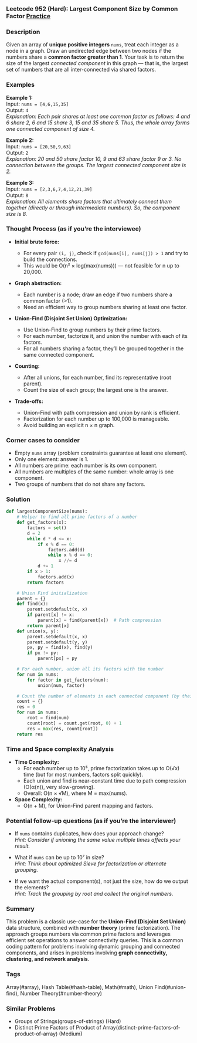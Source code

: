 ### Leetcode 952 (Hard): Largest Component Size by Common Factor [Practice](https://leetcode.com/problems/largest-component-size-by-common-factor)

### Description  
Given an array of **unique positive integers** `nums`, treat each integer as a node in a graph. Draw an undirected edge between two nodes if the numbers share a **common factor greater than 1**. Your task is to return the size of the largest *connected component* in this graph — that is, the largest set of numbers that are all inter-connected via shared factors.

### Examples  

**Example 1:**  
Input: `nums = [4,6,15,35]`  
Output: `4`  
*Explanation: Each pair shares at least one common factor as follows: 4 and 6 share 2, 6 and 15 share 3, 15 and 35 share 5. Thus, the whole array forms one connected component of size 4.*

**Example 2:**  
Input: `nums = [20,50,9,63]`  
Output: `2`  
*Explanation: 20 and 50 share factor 10, 9 and 63 share factor 9 or 3. No connection between the groups. The largest connected component size is 2.*

**Example 3:**  
Input: `nums = [2,3,6,7,4,12,21,39]`  
Output: `8`  
*Explanation: All elements share factors that ultimately connect them together (directly or through intermediate numbers). So, the component size is 8.*

### Thought Process (as if you’re the interviewee)  

- **Initial brute force:**  
  - For every pair `(i, j)`, check if `gcd(nums[i], nums[j]) > 1` and try to build the connections.
  - This would be O(n² × log(max(nums))) — not feasible for n up to 20,000.

- **Graph abstraction:**  
  - Each number is a node; draw an edge if two numbers share a common factor (>1).
  - Need an efficient way to group numbers sharing at least one factor.

- **Union-Find (Disjoint Set Union) Optimization:**  
  - Use Union-Find to group numbers by their prime factors.
  - For each number, factorize it, and union the number with each of its factors.
  - For all numbers sharing a factor, they’ll be grouped together in the same connected component.

- **Counting:**  
  - After all unions, for each number, find its representative (root parent).
  - Count the size of each group; the largest one is the answer.

- **Trade-offs:**  
  - Union-Find with path compression and union by rank is efficient.
  - Factorization for each number up to 100,000 is manageable.
  - Avoid building an explicit n × n graph.

### Corner cases to consider  
- Empty `nums` array (problem constraints guarantee at least one element).
- Only one element: answer is 1.
- All numbers are prime: each number is its own component.
- All numbers are multiples of the same number: whole array is one component.
- Two groups of numbers that do not share any factors.

### Solution

```python
def largestComponentSize(nums):
    # Helper to find all prime factors of a number
    def get_factors(x):
        factors = set()
        d = 2
        while d * d <= x:
            if x % d == 0:
                factors.add(d)
                while x % d == 0:
                    x //= d
            d += 1
        if x > 1:
            factors.add(x)
        return factors

    # Union Find initialization
    parent = {}
    def find(x):
        parent.setdefault(x, x)
        if parent[x] != x:
            parent[x] = find(parent[x])  # Path compression
        return parent[x]
    def union(x, y):
        parent.setdefault(x, x)
        parent.setdefault(y, y)
        px, py = find(x), find(y)
        if px != py:
            parent[px] = py

    # For each number, union all its factors with the number
    for num in nums:
        for factor in get_factors(num):
            union(num, factor)

    # Count the number of elements in each connected component (by their root)
    count = {}
    res = 0
    for num in nums:
        root = find(num)
        count[root] = count.get(root, 0) + 1
        res = max(res, count[root])
    return res
```

### Time and Space complexity Analysis  

- **Time Complexity:**  
  - For each number up to 10⁵, prime factorization takes up to O(√x) time (but for most numbers, factors split quickly).
  - Each union and find is near-constant time due to path compression (O(α(n)), very slow-growing).
  - Overall: O(n × √M), where M = max(nums).
- **Space Complexity:**  
  - O(n + M), for Union-Find parent mapping and factors.

### Potential follow-up questions (as if you’re the interviewer)  

- If `nums` contains duplicates, how does your approach change?  
  *Hint: Consider if unioning the same value multiple times affects your result.*

- What if `nums` can be up to 10⁷ in size?  
  *Hint: Think about optimized Sieve for factorization or alternate grouping.*

- If we want the actual component(s), not just the size, how do we output the elements?  
  *Hint: Track the grouping by root and collect the original numbers.*

### Summary
This problem is a classic use-case for the **Union-Find (Disjoint Set Union)** data structure, combined with **number theory** (prime factorization). The approach groups numbers via common prime factors and leverages efficient set operations to answer connectivity queries. This is a common coding pattern for problems involving dynamic grouping and connected components, and arises in problems involving **graph connectivity, clustering, and network analysis**.

### Tags
Array(#array), Hash Table(#hash-table), Math(#math), Union Find(#union-find), Number Theory(#number-theory)

### Similar Problems
- Groups of Strings(groups-of-strings) (Hard)
- Distinct Prime Factors of Product of Array(distinct-prime-factors-of-product-of-array) (Medium)